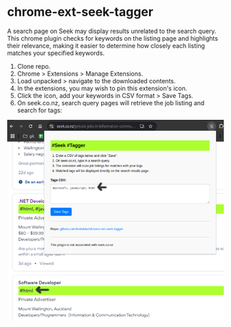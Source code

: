 # chrome-ext-seek-tagger

A search page on Seek may display results unrelated to the search query. This chrome plugin checks for keywords on the listing page and highlights their relevance, making it easier to determine how closely each listing matches your specified keywords.

1. Clone repo.
2. Chrome > Extensions > Manage Extensions.
3. Load unpacked > navigate to the downloaded contents.
4. In the extensions, you may wish to pin this extension's icon.
5. Click the icon, add your keywords in CSV format > Save Tags.
6. On seek.co.nz, search query pages will retrieve the job listing and search for tags:

<img src="seektagger.png">